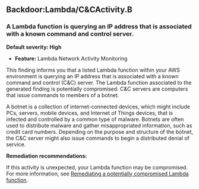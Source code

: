 Backdoor:Lambda/C&CActivity.B
-----------------------------


### A Lambda function is querying an IP address that is associated with a known command and control server.


**Default severity: High**


 * **Feature:** Lambda Network Activity Monitoring

This finding informs you that a listed Lambda function within your AWS environment is querying an IP address that is associated with a known command and control (C&C) server. The Lambda function associated to the generated finding is potentially compromised. C&C servers are computers that issue commands to members of a botnet. 


A botnet is a collection of internet-connected devices, which might include PCs, servers, mobile devices, and Internet of Things devices, that is infected and controlled by a common type of malware. Botnets are often used to distribute malware and gather misappropriated information, such as credit card numbers. Depending on the purpose and structure of the botnet, the C&C server might also issue commands to begin a distributed denial of service.


**Remediation recommendations:**


If this activity is unexpected, your Lambda function may be compromised. For more information, see [Remediating a potentially compromised Lambda function](https://docs.aws.amazon.com/guardduty/latest/ug/remediate-lambda-protection-finding-types.html).


